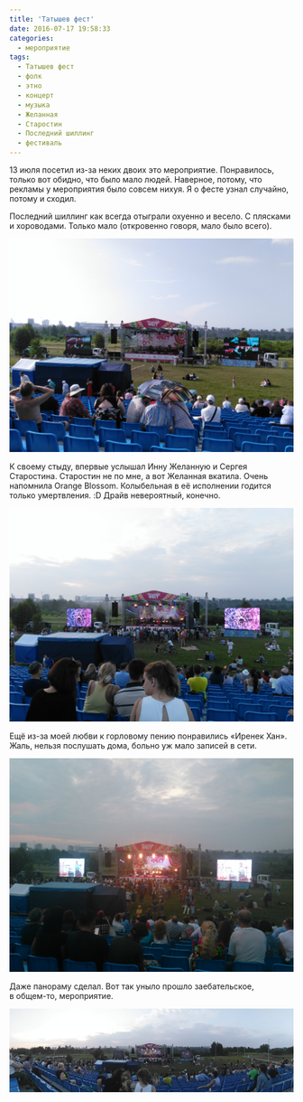 ```yaml
---
title: 'Татышев фест'
date: 2016-07-17 19:58:33
categories:
  - мероприятие
tags:
  - Татышев фест
  - фолк
  - этно
  - концерт
  - музыка
  - Желанная
  - Старостин
  - Последний шиллинг
  - фестиваль
---
```


13 июля посетил <nobr>из-за</nobr> неких двоих это мероприятие. Понравилось, только вот обидно, что
было мало людей. Наверное, потому, что рекламы у&nbsp;мероприятия было совсем нихуя.
Я&nbsp;о&nbsp;фесте узнал случайно, потому и&nbsp;сходил.

Последний шиллинг как всегда отыграли охуенно и&nbsp;весело. С&nbsp;плясками и&nbsp;хороводами.
Только мало (откровенно говоря, мало было всего).

![](IMG_20160713_180011.jpg)

К&nbsp;своему стыду, впервые услышал Инну Желанную и&nbsp;Сергея Старостина. Старостин
не&nbsp;по&nbsp;мне, а&nbsp;вот Желанная вкатила. Очень напомнила Orange Blossom. Колыбельная
в&nbsp;её исполнении годится только умертвления. :D Драйв невероятный, конечно.

![](IMG_20160713_202116.jpg)

Ещё <nobr>из-за</nobr> моей любви к&nbsp;горловому пению понравились &laquo;Иренек Хан&raquo;. Жаль,
нельзя послушать дома, больно уж&nbsp;мало записей в&nbsp;сети.

![](IMG_20160713_212541.jpg)

Даже панораму сделал. Вот так уныло прошло заебательское, в&nbsp;<nobr>общем-то</nobr>, мероприятие.

![](PANO_20160713_202011.jpg)
